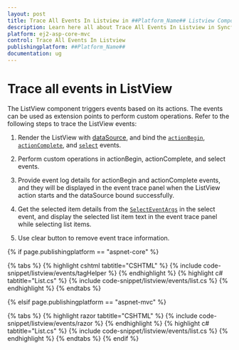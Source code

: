 ```yaml
---
layout: post
title: Trace All Events In Listview in ##Platform_Name## Listview Component
description: Learn here all about Trace All Events In Listview in Syncfusion ##Platform_Name## Listview component of Syncfusion Essential JS 2 and more.
platform: ej2-asp-core-mvc
control: Trace All Events In Listview
publishingplatform: ##Platform_Name##
documentation: ug
---
```


# Trace all events in ListView

The ListView component triggers events based on its actions. The events can be used as extension points to perform custom operations. Refer to the following steps to trace the ListView events:

1. Render the ListView with [dataSource](https://ej2.syncfusion.com/documentation/api/list-view/#datasource), and bind the [`actionBegin`](https://ej2.syncfusion.com/documentation/api/list-view/#actionbegin), [`actionComplete`](https://ej2.syncfusion.com/documentation/api/list-view/#actioncomplete), and [`select`](https://ej2.syncfusion.com/documentation/api/list-view/#select) events.

2. Perform custom operations in actionBegin, actionComplete, and select events.

3. Provide event log details for actionBegin and actionComplete events, and they will be displayed in the event trace panel when the ListView action starts and the dataSource bound successfully.

4. Get the selected item details from the [`SelectEventArgs`](https://ej2.syncfusion.com/documentation/api/list-view/selectEventArgs/) in the select event, and display the selected list item text in the event trace panel while selecting list items.

5. Use clear button to remove event trace information.

{% if page.publishingplatform == "aspnet-core" %}

{% tabs %}
{% highlight cshtml tabtitle="CSHTML" %}
{% include code-snippet/listview/events/tagHelper %}
{% endhighlight %}
{% highlight c# tabtitle="List.cs" %}
{% include code-snippet/listview/events/list.cs %}
{% endhighlight %}
{% endtabs %}

{% elsif page.publishingplatform == "aspnet-mvc" %}

{% tabs %}
{% highlight razor tabtitle="CSHTML" %}
{% include code-snippet/listview/events/razor %}
{% endhighlight %}
{% highlight c# tabtitle="List.cs" %}
{% include code-snippet/listview/events/list.cs %}
{% endhighlight %}
{% endtabs %}
{% endif %}

